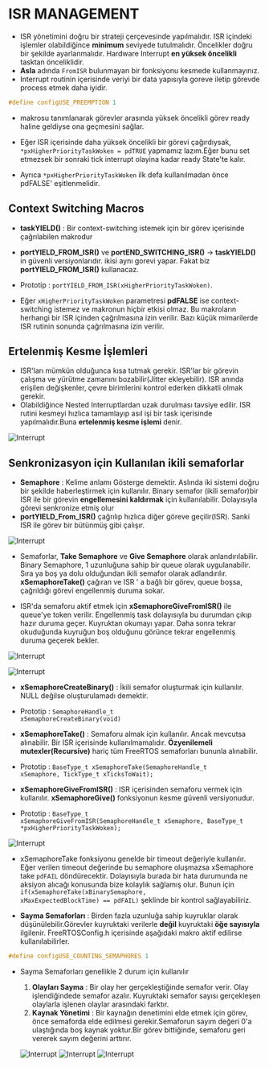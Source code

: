 # **ISR MANAGEMENT** 

- ISR yönetimini doğru bir strateji çerçevesinde yapılmalıdır. ISR içindeki işlemler olabildiğince **minimum** seviyede tutulmalıdır. Öncelikler doğru bir şekilde ayarlanmalıdır. Hardware Interrupt **en yüksek öncelikli** tasktan önceliklidir.
- **Asla** adında <code>FromISR</code> bulunmayan bir fonksiyonu kesmede kullanmayınız.
- Interrupt routinin içerisinde veriyi bir data yapısıyla goreve iletip görevde process etmek daha iyidir.  

``` C
#define configUSE_PREEMPTION 1
```
- makrosu tanımlanarak görevler arasında yüksek öncelikli görev ready haline geldiyse ona geçmesini sağlar.

- Eğer ISR içerisinde daha yüksek öncelikli bir görevi çağırdıysak, <code>*pxHigherPriorityTaskWoken = pdTRUE</code> yapmamız lazım.Eğer bunu set etmezsek bir sonraki tick interrupt olayina kadar ready State'te kalır.
- Ayrıca  <code>*pxHigherPriorityTaskWoken</code> ilk defa kullanılmadan önce pdFALSE' eşitlenmelidir.

## Context Switching Macros
- **taskYIELD()** : Bir context-switching istemek için bir görev içerisinde çağrılabilen makrodur
- **portYIELD_FROM_ISR()** ve **portEND_SWITCHING_ISR()** -> **taskYIELD()** in güvenli versiyonlarıdır. ikisi aynı gorevi yapar. Fakat biz **portYIELD_FROM_ISR()** kullanacaz.
- Prototip : <code>portYIELD_FROM_ISR(xHigherPriorityTaskWoken)</code>.

- Eğer <code>xHigherPriorityTaskWoken</code> parametresi **pdFALSE** ise context-switching istemez ve makronun hiçbir etkisi olmaz. Bu makroların herhangi bir ISR içinden çağrılmasına izin verilir. Bazı küçük mimarilerde ISR rutinin sonunda çağrılmasına izin verilir.

## Ertelenmiş Kesme İşlemleri
- ISR'ları mümkün olduğunca kısa tutmak gerekir. ISR'lar bir görevin çalışma ve yürütme zamanını bozabilir(Jitter ekleyebilir). ISR anında erişilen değişkenler, çevre birimlerini kontrol ederken dikkatli olmak gerekir.
- Olabildiğince Nested Interruptlardan uzak durulması tavsiye edilir. ISR rutini kesmeyi hızlıca tamamlayıp asıl işi bir task içerisinde yapılmalıdır.Buna **ertelenmiş kesme işlemi** denir. 

![Interrupt](./Images/FreeRTOS_Interrupt.PNG)

## Senkronizasyon için Kullanılan ikili semaforlar
- **Semaphore** : Kelime anlamı Gösterge demektir. Aslında iki sistemi doğru bir şekilde haberleştirmek için kullanılır. Binary semafor (ikili semafor)bir ISR ile bir görevin **engellemesini kaldırmak** için kullanılabilir. Dolayısıyla görevi senkronize etmiş olur
- **portYIELD_From_ISR()** çağrılıp hızlıca diğer göreve geçilir(ISR). Sanki ISR ile görev bir bütünmüş gibi çalışır.

![Interrupt](./Images/FreeRTOS_Interrupt2.PNG)

- Semaforlar, **Take Semaphore** ve **Give Semaphore** olarak anlandırılabilir. Binary Semaphore, 1 uzunluğuna sahip bir queue olarak uygulanabilir. Sıra ya boş ya dolu olduğundan ikili semafor olarak adlandırılır. **xSemaphoreTake()** çağıran ve ISR ' a bağlı bir görev, queue boşsa, çağrıldığı görevi engellenmiş duruma sokar. 

- ISR'da semaforu aktif etmek için **xSemaphoreGiveFromISR()** ile queue'ye token verilir. Engellenmiş task dolayısıyla bu durumdan çıkıp hazır duruma geçer. Kuyruktan okumayı yapar. Daha sonra tekrar okuduğunda kuyruğun boş olduğunu görünce tekrar engellenmiş duruma geçerek bekler.

![Interrupt](./Images/FreeRTOS_Interrupt3.PNG)

![Interrupt](./Images/FreeRTOS_Interrupt4.PNG)

- **xSemaphoreCreateBinary()** : İkili semafor oluşturmak için kullanılır. NULL değilse oluşturulamadı demektir. 
- Prototip : <code>SemaphoreHandle_t xSemaphoreCreateBinary(void)</code> 

- **xSemaphoreTake()** : Semaforu almak için kullanılır. Ancak mevcutsa alınabilir. Bir ISR içerisinde kullanılmamalıdır. **Özyenilemeli mutexler(Recursive)** hariç tüm FreeRTOS semaforları bununla alınabilir.
- Prototip : <code>BaseType_t xSemaphoreTake(SemaphoreHandle_t xSemaphore, TickType_t xTicksToWait);</code>

- **xSemaphoreGiveFromISR()** : ISR içerisinden semaforu vermek için kullanılır. **xSemaphoreGive()** fonksiyonun kesme güvenli versiyonudur.
- Prototip : <code>BaseType_t xSemaphoreGiveFromISR(SemaphoreHandle_t xSemaphore, BaseType_t *pxHigherPriorityTaskWoken);</code>

![Interrupt](./Images/FreeRTOS_Interrupt5.PNG)

- xSemaphoreTake fonksiyonu genelde bir timeout değeriyle kullanılır. Eğer verilen timeout değerinde bu semaphore oluşmazsa xSemaphore take <code>pdFAIL</code> döndürecektir. Dolayısıyla burada bir hata durumunda ne aksiyon alıcağı konusunda bize kolaylık sağlamış olur. Bunun için <code>if(xSemaphoreTake(xBinarySemaphore, xMaxExpectedBlockTime) == pdFAIL)</code> şeklinde bir kontrol sağlayabiliriz.

- **Sayma Semaforları** : Birden fazla uzunluğa sahip kuyruklar olarak düşünülebilir.Görevler kuyruktaki verilerle **değil** kuyruktaki **öğe sayısıyla** ilgilenir. FreeRTOSConfig.h içerisinde aşağıdaki makro aktif edilirse kullanılabilirler. 
``` C
#define configUSE_COUNTING_SEMAPHORES 1
```

- Sayma Semaforları genellikle 2 durum için kullanılır
    1. **Olayları Sayma** : Bir olay her gerçekleştiğinde semafor verir. Olay işlendiğindede semafor azalır. Kuyruktaki semafor sayısı gerçekleşen olaylarla işlenen olaylar arasındaki farktır.
    2. **Kaynak Yönetimi** : Bir kaynağın denetimini elde etmek için görev, önce semaforda elde edilmesi gerekir.Semaforun sayım değeri 0'a ulaştığında boş kaynak yoktur.Bir görev bittiğinde, semaforu geri vererek sayım değerini arttırır.

    ![Interrupt](./Images/FreeRTOS_Interrupt6.PNG)
    ![Interrupt](./Images/FreeRTOS_Interrupt7.PNG)
    ![Interrupt](./Images/FreeRTOS_Interrupt8.PNG)